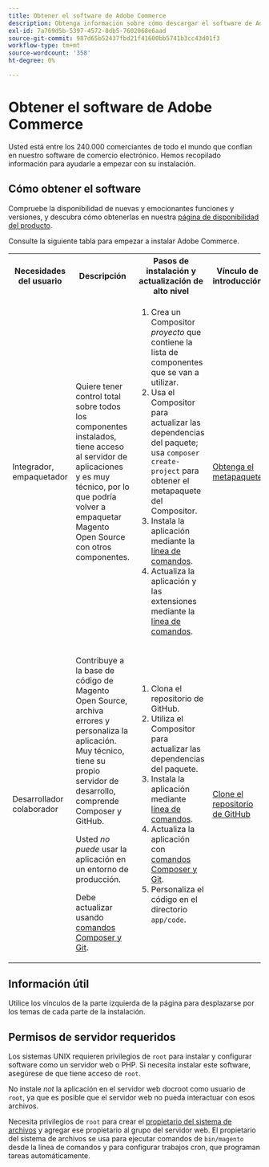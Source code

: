 ```yaml
---
title: Obtener el software de Adobe Commerce
description: Obtenga información sobre cómo descargar el software de Adobe Commerce.
exl-id: 7a769d5b-5397-4572-8db5-7602068e6aad
source-git-commit: 987d65b52437fbd21f41600bb5741b3cc43d01f3
workflow-type: tm+mt
source-wordcount: '358'
ht-degree: 0%

---
```


# Obtener el software de Adobe Commerce

Usted está entre los 240.000 comerciantes de todo el mundo que confían en nuestro software de comercio electrónico. Hemos recopilado información para ayudarle a empezar con su instalación.

## Cómo obtener el software

Compruebe la disponibilidad de nuevas y emocionantes funciones y versiones, y descubra cómo obtenerlas en nuestra [página de disponibilidad del producto](https://experienceleague.adobe.com/es/docs/commerce-operations/release/product-availability).

Consulte la siguiente tabla para empezar a instalar Adobe Commerce.

<table>
    <tbody>
        <tr>
            <th>Necesidades del usuario</th>
            <th>Descripción</th>
            <th>Pasos de instalación y actualización de alto nivel</th>
            <th>Vínculo de introducción</th>
        </tr>
    <tr>
        <td><p>Integrador, empaquetador</p></td>
        <td><p>Quiere tener control total sobre todos los componentes instalados, tiene acceso al servidor de aplicaciones y es muy técnico, por lo que podría volver a empaquetar Magento Open Source con otros componentes.</p>
        </td>
        <td><ol><li>Crea un Compositor <em>proyecto</em> que contiene la lista de componentes que se van a utilizar.</li>
            <li>Usa el Compositor para actualizar las dependencias del paquete; usa <code>composer create-project</code> para obtener el metapaquete del Compositor.</li>
            <li>Instala la aplicación mediante la <a href="../advanced.md">línea de comandos</a>.</li>
        <li>Actualiza la aplicación y las extensiones mediante la <a href="../../upgrade/implementation/perform-upgrade.md">línea de comandos</a>.</li></ol></td>
        <td><p><a href="../composer.md">Obtenga el metapaquete</a></p></td>
    </tr>
    <tr>
        <td><p>Desarrollador colaborador</p></td>
        <td><p>Contribuye a la base de código de Magento Open Source, archiva errores y personaliza la aplicación. Muy técnico, tiene su propio servidor de desarrollo, comprende Composer y GitHub.</p>
            <p>Usted <em>no puede</em> usar la aplicación en un entorno de producción.</p>
      <p>Debe actualizar usando <a href="../../upgrade/developer/git-installs.md">comandos Composer y Git</a>.</p></td>
        <td><ol><li>Clona el repositorio de GitHub.</li>
            <li>Utiliza el Compositor para actualizar las dependencias del paquete.</li>
            <li>Instala la aplicación mediante <a href="../advanced.md">línea de comandos</a>.</li>
            <li>Actualiza la aplicación con <a href="../../upgrade/developer/git-installs.md">comandos Composer y Git</a>.</li>
            <li>Personaliza el código en el directorio <code>app/code</code>.</li></ol></td>
        <td><p><a href="https://developer.adobe.com/commerce/contributor/guides/install/clone-repository/">Clone el repositorio de GitHub</a></p></td>
    </tr>
    </tbody>
</table>

## Información útil

Utilice los vínculos de la parte izquierda de la página para desplazarse por los temas de cada parte de la instalación.

## Permisos de servidor requeridos

Los sistemas UNIX requieren privilegios de `root` para instalar y configurar software como un servidor web o PHP. Si necesita instalar este software, asegúrese de que tiene acceso de `root`.

No instale *not* la aplicación en el servidor web docroot como usuario de `root`, ya que es posible que el servidor web no pueda interactuar con esos archivos.

Necesita privilegios de `root` para crear el [propietario del sistema de archivos](file-system/overview.md) y agregar ese propietario al grupo del servidor web. El propietario del sistema de archivos se usa para ejecutar comandos de `bin/magento` desde la línea de comandos y para configurar trabajos cron, que programan tareas automáticamente.

